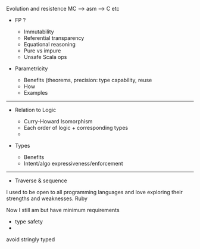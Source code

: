 Evolution and resistence
MC --> asm --> C  etc


* FP  ?
  * Immutability
  * Referential transparency
  * Equational reasoning
  * Pure vs impure
  * Unsafe Scala ops

* Parametricity
  * Benefits (theorems, precision: type capability, reuse 
  * How
  * Examples

---

* Relation to Logic
  * Curry-Howard Isomorphism
  * Each order of logic + corresponding types
  * 

* Types
  * Benefits
  * Intent/algo expressiveness/enforcement

---

* Traverse & sequence



I used to be open to all programming languages and love exploring their strengths and weaknesses.
Ruby

Now I still am but have minimum requirements
- type safety
- 

avoid stringly typed

